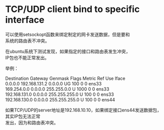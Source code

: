 # TCP/UDP client bind to specific interface    
  
可以使用setsockopt函数来绑定制定的网卡发送数据，但是要和    
系统的路由表不冲突。    
  
在ubuntu系统下测试发现，如果指定的接口和路由表发生冲突，    
IP包也不能正常发出。    
  
举例：  
  
Destination     Gateway         Genmask         Flags Metric Ref    Use Iface  
0.0.0.0         192.168.131.2   0.0.0.0         UG    100    0        0 ens33  
169.254.0.0     0.0.0.0         255.255.0.0     U     1000   0        0 ens33  
192.168.131.0   0.0.0.0         255.255.255.0   U     100    0        0 ens33  
192.168.130.0   0.0.0.0         255.255.255.0   U     100    0        0 ens44  
  
  
如果TCP/UDP的server地址是192.168.10.10，如果绑定接口ens44发送数据包，其实IP包无法正常    
发出，因为和路由表冲突。  
